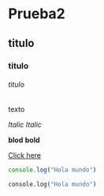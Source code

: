 # Prueba2
## titulo
### titulo
###### titulo


texto

*Italic*
_Italic_

**blod**
__bold__

[Click here](https://github.com)



```javascript
console.log("Hola mundo")

```

```python
console.log("Hola mundo")

```
